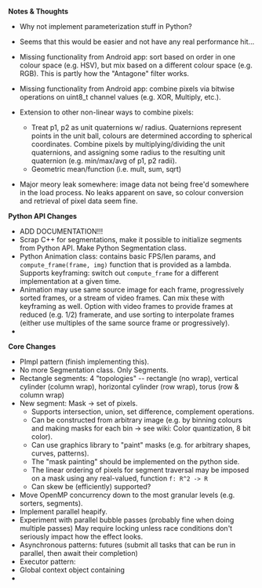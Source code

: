 **Notes & Thoughts**
 - Why not implement parameterization stuff in Python? 
 - Seems that this would be easier and not have any real performance hit...

 - Missing functionality from Android app: sort based on order in one colour space 
     (e.g. HSV), but mix based on a different colour space (e.g. RGB). 
   This is partly how the "Antagone" filter works.
 - Missing functionality from Android app: combine pixels via bitwise operations 
   on uint8_t channel values (e.g. XOR, Multiply, etc.).
 - Extension to other non-linear ways to combine pixels:
   - Treat p1, p2 as unit quaternions w/ radius. Quaternions represent points in 
       the unit ball, colours are determined according to spherical coordinates.
     Combine pixels by multiplying/dividing the unit quaternions, and assigning 
       some radius to the resulting unit quaternion (e.g. min/max/avg of p1, p2 
       radii).
   - Geometric mean/function (i.e. mult, sum, sqrt)
 
 - Major meory leak somewhere: image data not being free'd somewhere in the 
   load process. No leaks apparent on save, so colour conversion and retrieval 
   of pixel data seem fine.

**Python API Changes**
 - ADD DOCUMENTATION!!!
 - Scrap C++ for segmentations, make it possible to initialize segments from
   Python API. Make Python Segmentation class.
 - Python Animation class: contains basic FPS/len params, and 
   ```compute_frame(frame, img)``` function that is provided as a lambda. 
   Supports keyframing: switch out ```compute_frame``` for a different 
     implementation at a given time.
 - Animation may use same source image for each frame, progressively sorted 
     frames, or a stream of video frames. 
   Can mix these with keyframing as well.
   Option with video frames to provide frames at reduced (e.g. 1/2) framerate, 
     and use sorting to interpolate frames (either use multiples of the same 
     source frame or progressively).
 - 

**Core Changes**
 - PImpl pattern (finish implementing this).
 - No more Segmentation class. Only Segments.
 - Rectangle segments: 4 "topologies" -- rectangle (no wrap), vertical cylinder 
     (column wrap), horizontal cylinder (row wrap), torus (row & column wrap)
 - New segment: Mask -> set of pixels. 
   - Supports intersection, union, set difference, complement operations.
   - Can be constructed from arbitrary image (e.g. by binning colours and making 
       masks for each bin -> see wiki: Color quantization, 8 bit color).
   - Can use graphics library to "paint" masks (e.g. for arbitrary shapes, curves, 
       patterns).
   - The "mask painting" should be implemented on the python side.
   - The linear ordering of pixels for segment traversal may be imposed on a 
       mask using any real-valued, function ```f: R^2 -> R```
   - Can skew be (efficiently) supported?
 - Move OpenMP concurrency down to the most granular levels (e.g. sorters, 
     segments). 
 - Implement parallel heapify. 
 - Experiment with parallel bubble passes (probably fine when doing multiple 
     passes)
   May require locking unless race conditions don't seriously impact how the 
     effect looks.
 - Asynchronous patterns: futures (submit all tasks that can be run in parallel, 
     then await their completion)
 - Executor pattern: 
 - Global context object containing 
 - 
